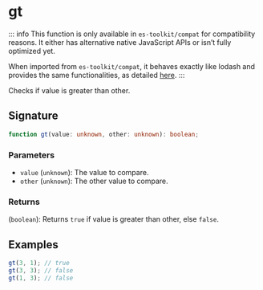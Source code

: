# gt

::: info
This function is only available in `es-toolkit/compat` for compatibility reasons. It either has alternative native JavaScript APIs or isn’t fully optimized yet.

When imported from `es-toolkit/compat`, it behaves exactly like lodash and provides the same functionalities, as detailed [here](../../../compatibility.md).
:::

Checks if value is greater than other.

## Signature

```typescript
function gt(value: unknown, other: unknown): boolean;
```

### Parameters

- `value` (`unknown`): The value to compare.
- `other` (`unknown`): The other value to compare.

### Returns

(`boolean`): Returns `true` if value is greater than other, else `false`.

## Examples

```typescript
gt(3, 1); // true
gt(3, 3); // false
gt(1, 3); // false
```